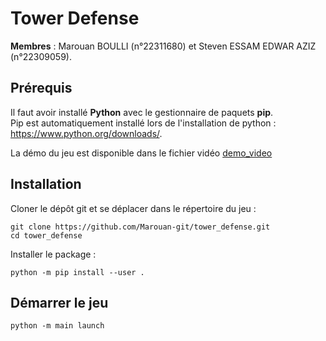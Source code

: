 # Tower Defense

**Membres** : Marouan BOULLI (n°22311680) et Steven ESSAM EDWAR AZIZ (n°22309059).

## Prérequis

Il faut avoir installé **Python** avec le gestionnaire de paquets **pip**.  
Pip est automatiquement installé lors de l'installation de python : https://www.python.org/downloads/.

La démo du jeu est disponible dans le fichier vidéo [demo_video](./demo_video.mkv)

## Installation

Cloner le dépôt git et se déplacer dans le répertoire du jeu : 
```
git clone https://github.com/Marouan-git/tower_defense.git
cd tower_defense
```


Installer le package :
```
python -m pip install --user .
```

## Démarrer le jeu
```
python -m main launch
```


